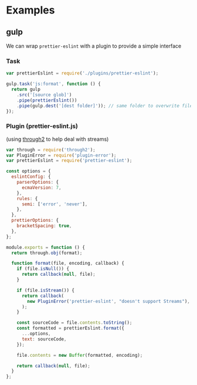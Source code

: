 # Examples

## gulp

We can wrap `prettier-eslint` with a plugin to provide a simple interface

### Task

```js
var prettierEslint = require('./plugins/prettier-eslint');

gulp.task('js:format', function () {
  return gulp
    .src('[source glob]')
    .pipe(prettierEslint())
    .pipe(gulp.dest('[dest folder]')); // same folder to overwrite files
});
```

### Plugin (prettier-eslint.js)

(using [through2][through2] to help deal with streams)

```js
var through = require('through2');
var PluginError = require('plugin-error');
var prettierEslint = require('prettier-eslint');

const options = {
  eslintConfig: {
    parserOptions: {
      ecmaVersion: 7,
    },
    rules: {
      semi: ['error', 'never'],
    },
  },
  prettierOptions: {
    bracketSpacing: true,
  },
};

module.exports = function () {
  return through.obj(format);

  function format(file, encoding, callback) {
    if (file.isNull()) {
      return callback(null, file);
    }

    if (file.isStream()) {
      return callback(
        new PluginError('prettier-eslint', "doesn't support Streams"),
      );
    }

    const sourceCode = file.contents.toString();
    const formatted = prettierEslint.format({
      ...options,
      text: sourceCode,
    });

    file.contents = new Buffer(formatted, encoding);

    return callback(null, file);
  }
};
```

[through2]: https://github.com/rvagg/through2
